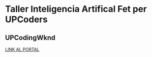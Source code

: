 <h1>Taller Inteligencia Artifical
Fet per UPCoders</h1>

<h2>UPCodingWknd</h2>

<a href="https://www.notion.so/azogue/UPCodingWknd-a1a04c101d294bc7b3f065b98b7bcf33"> LINK AL PORTAL </a>

